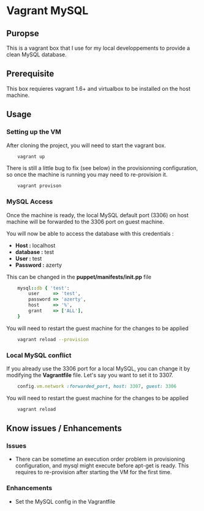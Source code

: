 # Vagrant MySQL #

## Puropse ##

This is a vagrant box that I use for my local developpements to provide a clean MySQL database.

## Prerequisite ##

This box requieres vagrant 1.6+ and virtualbox to be installed on the host machine.

## Usage ##

### Setting up the VM ###
After cloning the project, you will need to start the vagrant box.
```bash
    vagrant up
```

There is still a little bug to fix (see below) in the provisionning configuration, so once the machine is running you may need to re-provision it.
```bash
    vagrant provison
```

### MySQL Access ##

Once the machine is ready, the local MySQL default port (3306) on host machine will be forwarded to the 3306 port on guest machine.

You will now be able to access the database with this credentials :
+ **Host :** localhost
+ **database :** test
+ **User :** test
+ **Password :** azerty

This can be changed in the **puppet/manifests/init.pp** file
```ruby
    mysql::db { 'test':
        user     => 'test',
        password => 'azerty',
        host     => '%',
        grant    => ['ALL'],
    }
```

You will need to restart the guest machine for the changes to be applied
```bash
    vagrant reload --provision
```

### Local MySQL conflict ###

If you already use the 3306 port for a local MySQL, you can change it by modifying the **Vagrantfile** file.
Let's say you want to set it to 3307.
```ruby
    config.vm.network :forwarded_port, host: 3307, guest: 3306
```

You will need to restart the guest machine for the changes to be applied
```bash
    vagrant reload
```

## Know issues / Enhancements ##

### Issues ###

+ There can be sometime an execution order problem in provisioning configuration, and mysql might execute before apt-get is ready. This requires to re-provision after starting the VM for the first time.

### Enhancements ###

+ Set the MySQL config in the Vagrantfile